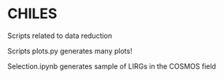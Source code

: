 # CHILES
Scripts related to data reduction

Scripts plots.py generates many plots!

Selection.ipynb generates sample of LIRGs in the COSMOS field 
